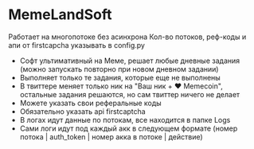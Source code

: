 # MemeLandSoft

Работает на многопотоке без асинхрона
Кол-во потоков, реф-коды и апи от firstcapcha указывать в config.py

- Софт ультимативный на Меме, решает любые дневные задания (можно запускать повторно при новом дневном задании)
- Выполняет только те задания, которые еще не выполнены
- В твиттере меняет только ник на "Ваш ник + ❤️ Memecoin", остальные задания решаются, но сам твиттер ничего не делает
- Можете указать свои реферальные коды
- Обязательно указать api firstcaptcha
- В логах идут данные по потокам, все находится в папке Logs
- Сами логи идут под каждый акк в следующем формате (номер потока | auth_token | номер акка в потоке | действие)
